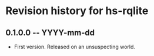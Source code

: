 # Revision history for hs-rqlite

## 0.1.0.0 -- YYYY-mm-dd

* First version. Released on an unsuspecting world.
